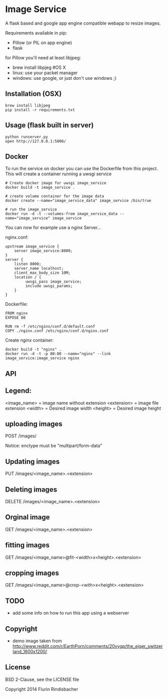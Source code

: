 Image Service
========
A flask based and google app engine compatible webapp to resize images.

Requirements available in pip:
 - Pillow (or PIL on app engine)
 - flask
 
for Pillow you'll need at least libjpeg: 

 - brew install libpjeg #OS X
 - linux: use your packet manager
 - windows: use google, or just don't use windows ;)

Installation (OSX)
-----

	brew install libjpeg
	pip install -r requirements.txt

 
Usage (flask built in server)
-----

	python runserver.py
	open http://127.0.0.1:5000/


Docker
-----
To run the service on docker you can use the Dockerfile from this project. This will create a container running a uwsgi service

    # Create docker image for uwsgi image_service
    docker build -t image_service .
    
    # create volume container for the image data
    docker create --name="image_service_data" image_service /bin/true
    
    # run the image_service
    docker run -d -t --volumes-from image_service_data --name="image_service" image_service 
    
You can now for example use a nginx Server...

nginx.conf:

    upstream image_service {
        server image_service:8000;
	}
	server {
	    listen 8000;
	    server_name localhost;
	    client_max_body_size 10M;
	    location / {
		     uwsgi_pass image_service;
		     include uwsgi_params;
        }
    }
    
Dockerfile:
    
    FROM nginx
    EXPOSE 80

    RUN rm -f /etc/nginx/conf.d/default.conf
    COPY ./nginx.conf /etc/nginx/conf.d/nginx.conf
    
Create nginx container:

    docker build -t "nginx" .
    docker run -d -t -p 80:80 --name="nginx" --link image_service:image_service nginx

API
-----
Legend:
---

\<image_name\> = image name without extension
\<extension\> = image file extension
\<width\> = Desired image width
\<height\> = Desired image height

uploading images
---
POST /images/

Notice: enctype must be "multipart/form-data"

Updating images
---
PUT /images/\<image_name\>.\<extension\>

Deleting images
---
DELETE /images/\<image_name\>.\<extension\>

Orginal image
---
GET /images/\<image_name\>.\<extension\>

fitting images
---
GET /images/\<image_name\>@fit-\<width\>x\<height\>.\<extension\>

cropping images
---
GET /images/\<image_name\>@crop-\<with\>x\<height\>.\<extension\>


TODO
-----
 - add some info on how to run this app using a webserver

Copyright
-------
- demo image taken from http://www.reddit.com/r/EarthPorn/comments/20vygp/the_eiger_switzerland_1600x1200/

License
-------
BSD 2-Clause, see the LICENSE file


Copyright 2014 Flurin Rindisbacher
